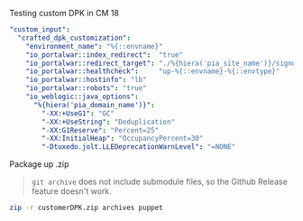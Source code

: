 Testing custom DPK in CM 18


```yaml
"custom_input":
  "crafted_dpk_customization":
    "environment_name": "%{::envname}"
    "io_portalwar::index_redirect":  "true"
    "io_portalwar::redirect_target": "./%{hiera('pia_site_name')}/signon.html"
    "io_portalwar::healthcheck":     "up-%{::envname}-%{::envtype}"
    "io_portalwar::hostinfo": "lb"
    "io_portalwar::robots": "true"
    "io_weblogic::java_options":
      "%{hiera('pia_domain_name')}":
        "-XX:+UseG1": "GC"
        "-XX:+UseString": "Deduplication"
        "-XX:G1Reserve": "Percent=25"
        "-XX:InitialHeap": "OccupancyPercent=30"
        "-Dtuxedo.jolt.LLEDeprecationWarnLevel": "=NONE"
```

Package up .zip

> `git archive` does not include submodule files, so the Github Release feature doesn't work.

```bash
zip -r customerDPK.zip archives puppet
```

